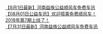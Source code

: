   
[【8月1日最新】河南益族公益顺风车免费车讯](http://www.dianyue.me/archives/433/h13i3esplrukb5br/)  
[【08月01日公益车讯】欢迎搭乘免费顺风车！](http://www.dianyue.me/archives/286/xfm0n8rew9lvjhen/)  
[2018年第7期上线了！](http://www.dianyue.me/archives/812/d6gxvqoql0yv3s73/)  
[【7月31日最新】河南益族公益顺风车免费车讯](http://www.dianyue.me/archives/429/4470tyryfx26e0af/)